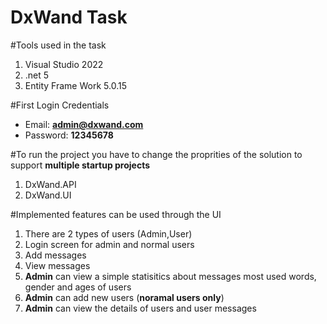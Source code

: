 # DxWand Task

#Tools used in the task
  1. Visual Studio 2022
  2. .net 5
  3. Entity Frame Work 5.0.15
  
#First Login Credentials
  - Email: **admin@dxwand.com**
  - Password: **12345678**

#To run the project you have to change the proprities of the solution to support **multiple startup projects**
  1. DxWand.API
  2. DxWand.UI

#Implemented features can be used through the UI 
 1. There are 2 types of users (Admin,User)
 2. Login screen for admin and normal users
 3. Add messages
 4. View messages
 5. **Admin** can view a simple statisitics about messages most used words, gender and ages of users
 6. **Admin** can add new users (**noramal users only**)
 7. **Admin** can view the details of users and user messages 
